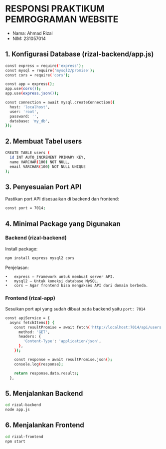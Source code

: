 # RESPONSI PRAKTIKUM PEMROGRAMAN WEBSITE

- Nama: Ahmad Rizal
- NIM: 231057014

## 1. Konfigurasi Database (rizal-backend/app.js)
```bash
const express = require('express');
const mysql = require('mysql2/promise');
const cors = require('cors');

const app = express();
app.use(cors());
app.use(express.json());

const connection = await mysql.createConnection({
  host: 'localhost',
  user: 'root',
  password: '',
  database: 'my_db',
});
```

## 2. Membuat Tabel users
```bash
CREATE TABLE users (
  id INT AUTO_INCREMENT PRIMARY KEY,
  name VARCHAR(100) NOT NULL,
  email VARCHAR(100) NOT NULL UNIQUE
);
```

## 3. Penyesuaian Port API

Pastikan port API disesuaikan di backend dan frontend:
```bash
const port = 7014;
```

## 4. Minimal Package yang Digunakan

### Backend (rizal-backend)

Install package:
```bash
npm install express mysql2 cors
```

Penjelasan:

	•	express – Framework untuk membuat server API.
	•	mysql2 – Untuk koneksi database MySQL.
	•	cors – Agar frontend bisa mengakses API dari domain berbeda.

### Frontend (rizal-app)
Sesuikan port api yang sudah dibuat pada backend yaitu `port: 7014`
```bash
const apiService = {
  async fetchItems() {
    const resultPromise = await fetch('http://localhost:7014/api/users', {
      method: 'GET',
      headers: {
        'Content-Type': 'application/json',
      },
    });

    const response = await resultPromise.json();
    console.log(response);

    return response.data.results;
  },
```

## 5. Menjalankan Backend

```bash
cd rizal-backend
node app.js
```

## 6. Menjalankan Frontend

```bash
cd rizal-frontend
npm start
```